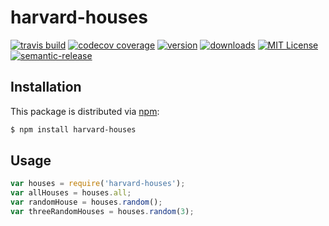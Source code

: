 # harvard-houses
[![travis build](https://img.shields.io/travis/tobiasbueschel/harvard-houses.svg?style=flat-square)](https://travis-ci.org/tobiasbueschel/harvard-houses)
[![codecov coverage](https://img.shields.io/codecov/c/github/tobiasbueschel/harvard-houses.svg?style=flat-square)](https://codecov.io/gh/tobiasbueschel/harvard-houses)
[![version](https://img.shields.io/npm/v/harvard-houses.svg?style=flat-square)](http://npm.im/harvard-houses)
[![downloads](https://img.shields.io/npm/dm/starwars-names.svg?style=flat-square)](http://npm-stat.com/charts.html?package=harvard-houses)
[![MIT License](https://img.shields.io/npm/l/harvard-houses.svg?style=flat-square)](http://opensource.org/licenses/MIT)
[![semantic-release](https://img.shields.io/badge/%20%20%F0%9F%93%A6%F0%9F%9A%80-semantic--release-e10079.svg?style=flat-square)](https://github.com/semantic-release/semantic-release)

## Installation
This package is distributed via [npm](https://www.npmjs.com/package/harvard-houses):
```bash
$ npm install harvard-houses
```

## Usage
```javascript
var houses = require('harvard-houses');
var allHouses = houses.all;
var randomHouse = houses.random();
var threeRandomHouses = houses.random(3);
```
